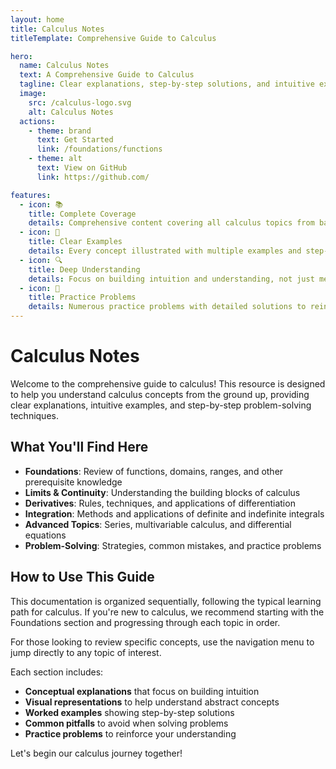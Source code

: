 ```yaml
---
layout: home
title: Calculus Notes
titleTemplate: Comprehensive Guide to Calculus

hero:
  name: Calculus Notes
  text: A Comprehensive Guide to Calculus
  tagline: Clear explanations, step-by-step solutions, and intuitive examples
  image:
    src: /calculus-logo.svg
    alt: Calculus Notes
  actions:
    - theme: brand
      text: Get Started
      link: /foundations/functions
    - theme: alt
      text: View on GitHub
      link: https://github.com/

features:
  - icon: 📚
    title: Complete Coverage
    details: Comprehensive content covering all calculus topics from basic functions to advanced concepts
  - icon: 🧮
    title: Clear Examples
    details: Every concept illustrated with multiple examples and step-by-step solutions
  - icon: 🔍
    title: Deep Understanding
    details: Focus on building intuition and understanding, not just memorizing formulas
  - icon: 📝
    title: Practice Problems
    details: Numerous practice problems with detailed solutions to reinforce learning
---
```


# Calculus Notes

Welcome to the comprehensive guide to calculus! This resource is designed to help you understand calculus concepts from the ground up, providing clear explanations, intuitive examples, and step-by-step problem-solving techniques.

## What You'll Find Here

- **Foundations**: Review of functions, domains, ranges, and other prerequisite knowledge
- **Limits & Continuity**: Understanding the building blocks of calculus
- **Derivatives**: Rules, techniques, and applications of differentiation
- **Integration**: Methods and applications of definite and indefinite integrals
- **Advanced Topics**: Series, multivariable calculus, and differential equations
- **Problem-Solving**: Strategies, common mistakes, and practice problems

## How to Use This Guide

This documentation is organized sequentially, following the typical learning path for calculus. If you're new to calculus, we recommend starting with the Foundations section and progressing through each topic in order.

For those looking to review specific concepts, use the navigation menu to jump directly to any topic of interest.

Each section includes:

- **Conceptual explanations** that focus on building intuition
- **Visual representations** to help understand abstract concepts
- **Worked examples** showing step-by-step solutions
- **Common pitfalls** to avoid when solving problems
- **Practice problems** to reinforce your understanding

Let's begin our calculus journey together!